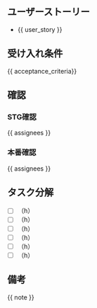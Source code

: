 ## ユーザーストーリー
- {{ user_story }}

## 受け入れ条件
{{ acceptance_criteria}}

## 確認
### STG確認
{{ assignees }}

### 本番確認
{{ assignees }}

## タスク分解
- [ ] （h）
- [ ] （h）
- [ ] （h）
- [ ] （h）
- [ ] （h）
- [ ] （h）

## 備考
{{ note }}
